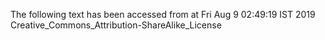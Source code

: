 The following text has been accessed from at Fri Aug 9 02:49:19 IST 2019
Creative_Commons_Attribution-ShareAlike_License
